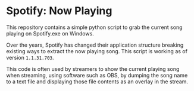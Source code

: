 # Spotify: Now Playing

This repository contains a simple python script to grab the current song playing on Spotify.exe on Windows.

Over the years, Spotify has changed their application structure breaking existing ways to extract the now playing song.
This script is working as of version `1.1.31.703`.

This code is often used by streamers to show the current playing song when streaming, using software such as OBS, by
dumping the song name to a text file and displaying those file contents as an overlay in the stream.
